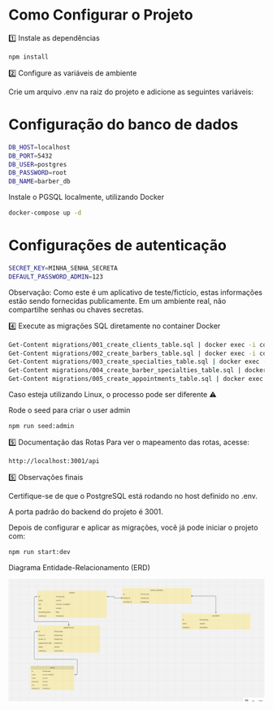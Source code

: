 # Como Configurar o Projeto

1️⃣ Instale as dependências

```bash
npm install
```

2️⃣ Configure as variáveis de ambiente

Crie um arquivo .env na raiz do projeto e adicione as seguintes variáveis:

# Configuração do banco de dados

```bash
DB_HOST=localhost
DB_PORT=5432
DB_USER=postgres
DB_PASSWORD=root
DB_NAME=barber_db
```

Instale o PGSQL localmente, utilizando Docker

```bash
docker-compose up -d
```

# Configurações de autenticação

```bash
SECRET_KEY=MINHA_SENHA_SECRETA
DEFAULT_PASSWORD_ADMIN=123
```

Observação: Como este é um aplicativo de teste/fictício, estas informações estão sendo fornecidas publicamente. Em um ambiente real, não compartilhe senhas ou chaves secretas.

4️⃣ Execute as migrações SQL diretamente no container Docker

```bash
Get-Content migrations/001_create_clients_table.sql | docker exec -i container_barber_db psql -U postgres -d barber_db
Get-Content migrations/002_create_barbers_table.sql | docker exec -i container_barber_db psql -U postgres -d barber_db
Get-Content migrations/003_create_specialties_table.sql | docker exec -i container_barber_db psql -U postgres -d barber_db
Get-Content migrations/004_create_barber_specialties_table.sql | docker exec -i container_barber_db psql -U postgres -d barber_db
Get-Content migrations/005_create_appointments_table.sql | docker exec -i container_barber_db psql -U postgres -d barber_db
```

Caso esteja utilizando Linux, o processo pode ser diferente ⚠️

Rode o seed para criar o user admin

```bash
npm run seed:admin
```

5️⃣ Documentação das Rotas
Para ver o mapeamento das rotas, acesse:

```bash
http://localhost:3001/api
```

5️⃣ Observações finais

Certifique-se de que o PostgreSQL está rodando no host definido no .env.

A porta padrão do backend do projeto é 3001.

Depois de configurar e aplicar as migrações, você já pode iniciar o projeto com:

```bash
npm run start:dev
```

Diagrama Entidade-Relacionamento (ERD)

![alt text](DER.png)
